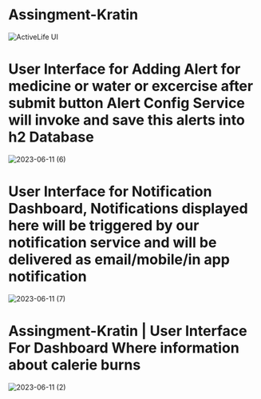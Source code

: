 # Assingment-Kratin

![ActiveLife UI](https://github.com/prasadpatil1123/Assingment-Kratin/assets/122286888/f89215bb-5014-45b4-be46-0be613542239)

# User Interface for Adding Alert for medicine or water or excercise after submit button Alert Config Service will invoke and save this alerts into h2 Database

![2023-06-11 (6)](https://github.com/prasadpatil1123/Assingment-Kratin/assets/122286888/bcb5ab12-5c60-4c4d-948c-a24f40c16628)

# User Interface for Notification Dashboard, Notifications displayed here will be triggered by our notification service and will be delivered as email/mobile/in app notification

![2023-06-11 (7)](https://github.com/prasadpatil1123/Assingment-Kratin/assets/122286888/005a3627-2fbb-4f69-b036-3bed9ab0c16f)

# Assingment-Kratin | User Interface For Dashboard Where information about calerie burns

![2023-06-11 (2)](https://github.com/prasadpatil1123/Assingment-Kratin/assets/122286888/87ad115f-124c-4f09-b957-def365003b2d)
